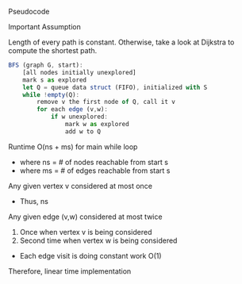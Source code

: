 Pseudocode

Important Assumption

Length of every path is constant. Otherwise, take a look at Dijkstra to compute the shortest path.

```javascript
BFS (graph G, start):
	[all nodes initially unexplored]
	mark s as explored
	let Q = queue data struct (FIFO), initialized with S
	while !empty(Q):
		remove v the first node of Q, call it v
		for each edge (v,w):
			if w unexplored:
				mark w as explored
				add w to Q
```
Runtime
O(ns + ms) for main while loop
- where ns = # of nodes reachable from start s
- where ms = # of edges reachable from start s

Any given vertex v considered at most once
- Thus, ns

Any given edge (v,w) considered at most twice
1. Once when vertex v is being considered
2. Second time when vertex w is being considered
- Each edge visit is doing constant work O(1)

Therefore, linear time implementation
